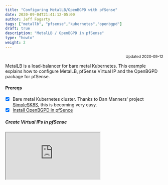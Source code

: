 ```yaml
---
title: "Configuring MetalLB/OpenBGPD with pfSense"
date: 2020-09-04T21:41:12-05:00
author: Jeff Fogarty
tags: ["metallb", "pfsense","kubernetes","openbgpd"]
draft: true
description: "MetalLB / OpenBGPD in pfSense"
type: "howto"
weight: 2
---
```

<div style="font-size: 12px; text-align: right !important"; >Updated 2020-09-12 </div><p>

MetalLB is a load-balancer for bare metal Kubernetes.  This example explains how to configure MetalLB, pfSense Virtual IP and the OpenBGPD package for pfSense.

#### Prereqs 
- [X] Bare metal Kubernetes cluster.  Thanks to Dan Manners' project [SimpleSK8S](https://github.com/danmanners/SimpleSK8s), this is becoming very easy.
- [X] [Install OpenBGPD in pfSence](https://pfsense-docs.readthedocs.io/en/latest/packages/openbgpd-package.html)

##### Create Virtual IPs in pfSense


<div class="shortcode-iframe-wrapper">
  <iframe class="shortcode-iframe" src="https://docs.google.com/spreadsheets/d/e/2PACX-1vTL3OF0J5wKDIPNu1kGaKrQ_buqKERxY9DwgK7btuG0iLwfie4GW6Cly4KUcfciCLzRZkgO4ykkrf-X/pubhtml?gid=0&amp;single=true&amp;widget=true&amp;headers=false"></iframe>
</div>